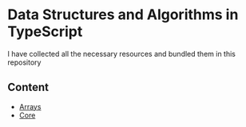 # Data Structures and Algorithms in TypeScript

I have collected all the necessary resources and bundled them in this repository

## Content

- [Arrays](./Arrays)
- [Core](./Core)
